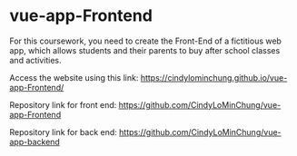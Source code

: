 # vue-app-Frontend
For this coursework, you need to create the Front-End of a fictitious web app, which allows students and their parents to buy after school classes and activities.

Access the website using this link: https://cindylominchung.github.io/vue-app-Frontend/

Repository link for front end: https://github.com/CindyLoMinChung/vue-app-Frontend

Repository link for back end: https://github.com/CindyLoMinChung/vue-app-backend
